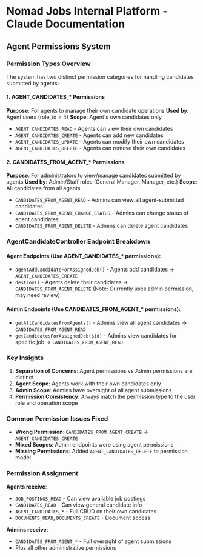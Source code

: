 # Nomad Jobs Internal Platform - Claude Documentation

## Agent Permissions System

### Permission Types Overview

The system has two distinct permission categories for handling candidates submitted by agents:

#### 1. AGENT_CANDIDATES_* Permissions
**Purpose**: For agents to manage their own candidate operations
**Used by**: Agent users (role_id = 4)
**Scope**: Agent's own candidates only

- `AGENT_CANDIDATES_READ` - Agents can view their own candidates
- `AGENT_CANDIDATES_CREATE` - Agents can add new candidates
- `AGENT_CANDIDATES_UPDATE` - Agents can modify their own candidates
- `AGENT_CANDIDATES_DELETE` - Agents can remove their own candidates

#### 2. CANDIDATES_FROM_AGENT_* Permissions  
**Purpose**: For administrators to view/manage candidates submitted by agents
**Used by**: Admin/Staff roles (General Manager, Manager, etc.)
**Scope**: All candidates from all agents

- `CANDIDATES_FROM_AGENT_READ` - Admins can view all agent-submitted candidates
- `CANDIDATES_FROM_AGENT_CHANGE_STATUS` - Admins can change status of agent candidates
- `CANDIDATES_FROM_AGENT_DELETE` - Admins can delete agent candidates

### AgentCandidateController Endpoint Breakdown

#### Agent Endpoints (Use AGENT_CANDIDATES_* permissions):
- `agentAddCandidateForAssignedJob()` - Agents add candidates → `AGENT_CANDIDATES_CREATE`
- `destroy()` - Agents delete their candidates → `CANDIDATES_FROM_AGENT_DELETE` (Note: Currently uses admin permission, may need review)

#### Admin Endpoints (Use CANDIDATES_FROM_AGENT_* permissions):
- `getAllCandidatesFromAgents()` - Admins view all agent candidates → `CANDIDATES_FROM_AGENT_READ`
- `getCandidatesForAssignedJob($id)` - Admins view candidates for specific job → `CANDIDATES_FROM_AGENT_READ`

### Key Insights

1. **Separation of Concerns**: Agent permissions vs Admin permissions are distinct
2. **Agent Scope**: Agents work with their own candidates only
3. **Admin Scope**: Admins have oversight of all agent submissions
4. **Permission Consistency**: Always match the permission type to the user role and operation scope

### Common Permission Issues Fixed

- **Wrong Permission**: `CANDIDATES_FROM_AGENT_CREATE` → `AGENT_CANDIDATES_CREATE` 
- **Mixed Scopes**: Admin endpoints were using agent permissions
- **Missing Permissions**: Added `AGENT_CANDIDATES_DELETE` to permission model

### Permission Assignment

**Agents receive**:
- `JOB_POSTINGS_READ` - Can view available job postings
- `CANDIDATES_READ` - Can view general candidate info  
- `AGENT_CANDIDATES_*` - Full CRUD on their own candidates
- `DOCUMENTS_READ`, `DOCUMENTS_CREATE` - Document access

**Admins receive**:
- `CANDIDATES_FROM_AGENT_*` - Full oversight of agent submissions
- Plus all other administrative permissions